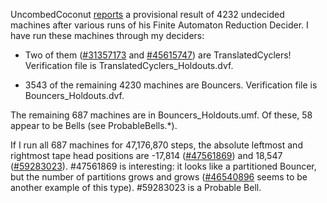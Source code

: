 UncombedCoconut [reports](https://discuss.bbchallenge.org/t/decider-finite-automata-reduction/123/6) a provisional result of 4232 undecided machines after various runs of his Finite Automaton Reduction Decider. I have run these machines through my deciders:

- Two of them ([#31357173](https://bbchallenge.org/31357173) and [#45615747](https://bbchallenge.org/45615747)) are TranslatedCyclers! Verification file is TranslatedCyclers_Holdouts.dvf.

- 3543 of the remaining 4230 machines are Bouncers. Verification file is Bouncers_Holdouts.dvf.

The remaining 687 machines are in Bouncers_Holdouts.umf. Of these, 58 appear to be Bells (see ProbableBells.*).

If I run all 687 machines for 47,176,870 steps, the absolute leftmost and rightmost tape head positions are -17,814 ([#47561869](https://bbchallenge.org/47561869)) and 18,547 ([#59283023](https://bbchallenge.org/59283023)). #47561869 is interesting: it looks like a partitioned Bouncer, but the number of partitions grows and grows ([#46540896](https://bbchallenge.org/46540896) seems to be another example of this type). #59283023 is a Probable Bell.